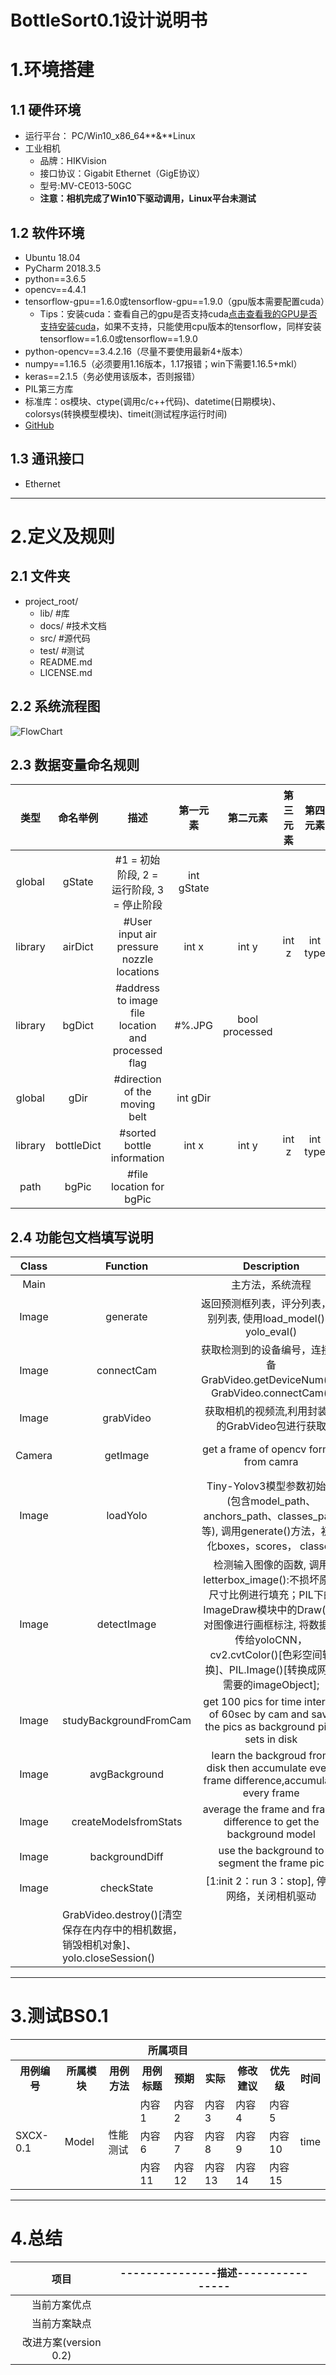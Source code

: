 # BottleSort0.1设计说明书

# 1.**环境搭建**

## 1.1 硬件环境

* 运行平台： PC/Win10_x86_64**&**Linux
* 工业相机
  + 品牌：HIKVision 
  + 接口协议：Gigabit Ethernet（GigE协议）
  + 型号:MV-CE013-50GC
  + **注意：相机完成了Win10下驱动调用，Linux平台未测试**
  
## 1.2 软件环境
* Ubuntu 18.04
* PyCharm 2018.3.5
* python==3.6.5
* opencv==4.4.1
* tensorflow-gpu==1.6.0或tensorflow-gpu==1.9.0（gpu版本需要配置cuda）
  + Tips：安装cuda：查看自己的gpu是否支持cuda[点击查看我的GPU是否支持安装cuda](https://developer.nvidia.com/cuda-gpus)，如果不支持，只能使用cpu版本的tensorflow，同样安装tensorflow==1.6.0或tensorflow==1.9.0
* python-opencv==3.4.2.16（尽量不要使用最新4+版本）
* numpy==1.16.5（必须要用1.16版本，1.17报错；win下需要1.16.5+mkl）
* keras==2.1.5（务必使用该版本，否则报错）
* PIL第三方库
* 标准库：os模块、ctype(调用c/c++代码)、datetime(日期模块)、colorsys(转换模型模块)、timeit(测试程序运行时间)
* [GitHub](https://github.com/evolzed/armlogic)
## 1.3 通讯接口
* Ethernet

----

# 2.**定义及规则**

## 2.1 文件夹
* project_root/
  * lib/          #库
  * docs/         #技术文档
  * src/          #源代码
  * test/         #测试
  * README.md     
  * LICENSE.md     
  
## 2.2 系统流程图
![FlowChart](https://github.com/evolzed/armlogic/blob/BottleSort0.1/docs/pic/FlowChart/BS0.1FC.png)

## 2.3 数据变量命名规则

|   类型   | 命名举例 |              描述               | 第一元素 | 第二元素 |  第三元素 |  第四元素 |  第五元素 |
| :------: | :------: | :-----------------------------: | :-------: | :-------: | :-------: | :-------: | :-------: |
| global |  gState  | #1 = 初始阶段, 2 = 运行阶段, 3 = 停止阶段 | int gState |
| library |  airDict  | #User input air pressure nozzle locations | int x | int y | int z | int type |
| library |  bgDict  | #address to image file location and processed flag | #%.JPG | bool processed |
| global |  gDir  | #direction of the moving belt | int gDir | |
| library |  bottleDict  | #sorted bottle information | int x | int y | int z | int type | float frame | Time processed |
| path | bgPic | #file location for bgPic |

## 2.4 功能包文档填写说明

|   Class   | Function |           Description          | Input | Output | Return |
| :------: | :------: | :-----------------------------: | :----: | :----: | :----: |
| Main |  | 主方法，系统流程 | gState |  |  |
| Image |  generate  | 返回预测框列表，评分列表，类别列表, 使用load_model()、yolo_eval() | | | |
| Image |  connectCam  | 获取检测到的设备编号，连接设备GrabVideo.getDeviceNum()、GrabVideo.connectCam() | | | |
| Image |  grabVideo  | 获取相机的视频流,利用封装好的GrabVideo包进行获取 | | %bgPic.JPG | |
| Camera |  getImage  | get a frame of opencv format from camra | %_cam  %_data_buf %_nPayloadSize|  | %frame|
| Image |  loadYolo  | Tiny-Yolov3模型参数初始化(包含model_path、anchors_path、classes_path等), 调用generate()方法，初始化boxes，scores， classes | %.py %.pt | | |
| Image |  detectImage  | 检测输入图像的函数, 调用letterbox_image():不损坏原图尺寸比例进行填充；PIL下的ImageDraw模块中的Draw()->对图像进行画框标注, 将数据流传给yoloCNN，cv2.cvtColor()[色彩空间转换]、PIL.Image()[转换成网络需要的imageObject]; | | | |
| Image |  studyBackgroundFromCam  | get 100 pics for time interval of 60sec by cam and save the pics as background pics sets in disk| %cam | |  |
| Image |  avgBackground  | learn the backgroud from disk then  accumulate every frame difference,accumulate every frame  | %img |  |  |
| Image |  createModelsfromStats  | average the frame and frame difference to get the background model| %I %dst | bottleDict||
| Image |  backgroundDiff  | use the background to segment the frame pic| %src %dst | ||
| Image |  checkState  | [1:init 2：run 3：stop], 停止网络，关闭相机驱动</td>
	    <td>GrabVideo.destroy()[清空保存在内存中的相机数据，销毁相机对象]、yolo.closeSession() | | | | |

----
#  3.**测试BS0.1**
<table><!--此处为注释：<td>要显示的内容需要写在该标签对中</td>-->
    <th colspan="9" align="center">所属项目</th>
    <tr>
        <th>用例编号</th>
        <th>所属模块</th>
        <th>用例方法</th>
        <th>用例标题</th>
        <th>预期</th>
        <th>实际</th>
        <th>修改建议</th>
        <th>优先级</th>
        <th>时间</th>
	</tr>
	<tr>
		<td rowspan="5">
            SXCX-0.1
		</td>
		<td rowspan="5">
            Model
		</td>
		<td rowspan="5">
            性能测试
		</td> 
		<td>内容1
		</td>
	    <td>内容2
		</td>
		<td>内容3
		</td>
		<td>内容4
		</td> 
		<td>内容5
		</td>
	    <td  rowspan="5">time
		</td>
	</tr>
	<tr>
	    <td>内容6
		</td>
		<td>内容7
		</td>
		<td>内容8
		</td> 
		<td>内容9
		</td>
	    <td>内容10
		</td>
	</tr>
	<tr>
	    <td>内容11
		</td>
		<td>内容12
		</td>
		<td>内容13
		</td> 
		<td>内容14
		</td>
	    <td>内容15
		</td>
	</tr>
</table>

----
# 4.**总结**
|         项目          | ---------------描述---------------- |      |
| :-------------------: | :---------------------------------: | ---- |
|     当前方案优点      |                                     |      |
|     当前方案缺点      |                                     |      |
| 改进方案(version 0.2) |                                     |      |
